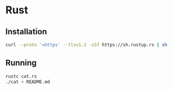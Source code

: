 # Rust

## Installation

```sh
curl --proto '=https' --tlsv1.2 -sSf https://sh.rustup.rs | sh
```

## Running

```sh
rustc cat.rs
./cat < README.md
```
